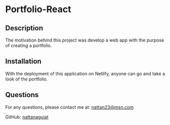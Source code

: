 # Portfolio-React

## Description
  
The motivation behind this project was develop a web app with the purpose of creating a portfolio.

## Installation

With the deployment of this application on Netlify, anyone can go and take a look of the portfolio.

## Questions

For any questions, please contact me at: [nattan23@msn.com](mailto:nattan23@msn.com)

GitHub: [nattanaguiat](https//github.com/nattanaguiat)

